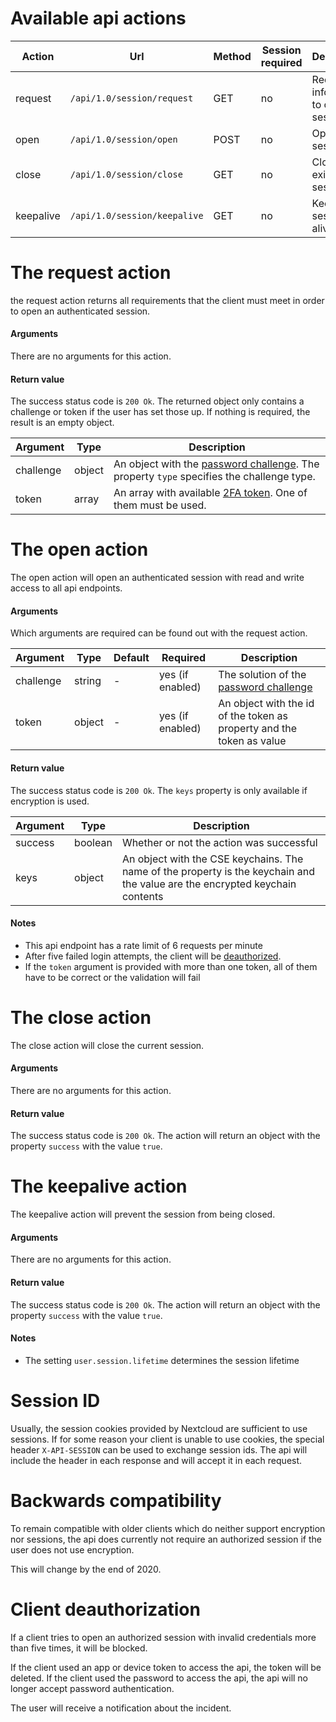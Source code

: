 # Available api actions
| Action | Url | Method | Session required | Description |
| --- | --- | --- | --- | --- |
| request   | `/api/1.0/session/request`   | GET  | no | Request the information to open a session |
| open      | `/api/1.0/session/open`      | POST | no | Open a new session |
| close     | `/api/1.0/session/close`     | GET  | no | Close an existing session |
| keepalive | `/api/1.0/session/keepalive` | GET  | no | Keep the session alive |


# The request action
the request action returns all requirements that the client must meet in order to open an authenticated session.

#### Arguments
There are no arguments for this action.

#### Return value
The success status code is `200 Ok`.
The returned object only contains a challenge or token if the user has set those up.
If nothing is required, the result is an empty object.

| Argument | Type | Description |
| --- | --- | --- |
| challenge | object | An object with the [password challenge](../Encryption#password-challenge). The property `type` specifies the challenge type. |
| token | array | An array with available [2FA token](./Token-Api). One of them must be used. |


# The open action
The open action will open an authenticated session with read and write access to all api endpoints.

#### Arguments
Which arguments are required can be found out with the request action.

| Argument | Type | Default | Required | Description |
| --- | --- | --- | --- | --- |
| challenge | string | - | yes (if enabled) | The solution of the [password challenge](../Encryption#password-challenge) |
| token | object | - | yes (if enabled) | An object with the id of the token as property and the token as value |

#### Return value
The success status code is `200 Ok`.
The `keys` property is only available if encryption is used.

| Argument | Type | Description |
| --- | --- | --- |
| success | boolean | Whether or not the action was successful |
| keys | object | An object with the CSE keychains. The name of the property is the keychain and the value are the encrypted keychain contents |

#### Notes
 - This api endpoint has a rate limit of 6 requests per minute
 - After five failed login attempts, the client will be [deauthorized](#client-deauthorization).
 - If the `token` argument is provided with more than one token, all of them have to be correct or the validation will fail


# The close action
The close action will close the current session.

#### Arguments
There are no arguments for this action.

#### Return value
The success status code is `200 Ok`.
The action will return an object with the property `success` with the value `true`.


# The keepalive action
The keepalive action will prevent the session from being closed.

#### Arguments
There are no arguments for this action.

#### Return value
The success status code is `200 Ok`.
The action will return an object with the property `success` with the value `true`.

#### Notes
 - The setting `user.session.lifetime` determines the session lifetime


# Session ID
Usually, the session cookies provided by Nextcloud are sufficient to use sessions.
If for some reason your client is unable to use cookies, the special header `X-API-SESSION` can be used to exchange session ids.
The api will include the header in each response and will accept it in each request.


# Backwards compatibility
To remain compatible with older clients which do neither support encryption nor sessions, the api does currently not require an authorized session if the user does not use encryption.

This will change by the end of 2020.


# Client deauthorization
If a client tries to open an authorized session with invalid credentials more than five times, it will be blocked.

If the client used an app or device token to access the api, the token will be deleted.
If the client used the password to access the api, the api will no longer accept password authentication.

The user will receive a notification about the incident.